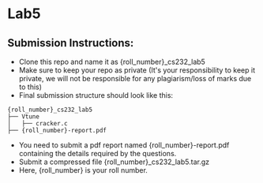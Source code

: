 # Lab5

## Submission Instructions:
- Clone this repo and name it as {roll_number}_cs232_lab5
- Make sure to keep your repo as private (It's your responsibility to keep it private, we will not be responsible for any plagiarism/loss of marks due to this)
- Final submission structure should look like this:
```
{roll_number}_cs232_lab5
├── Vtune
│   ├── cracker.c
├── {roll_number}-report.pdf
```
- You need to submit a pdf report named {roll_number}-report.pdf containing the details required by the questions.
- Submit a compressed file {roll_number}_cs232_lab5.tar.gz
- Here, {roll_number} is your roll number.

